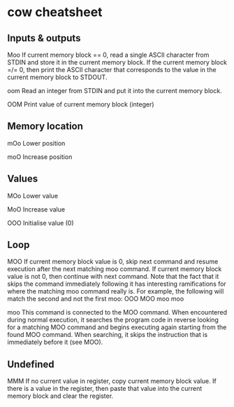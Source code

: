 # cow cheatsheet

## Inputs & outputs

Moo
If current memory block == 0, read a single ASCII character from STDIN and store it in the current memory block.
If the current memory block =/= 0, then print the ASCII character that corresponds to the value in the current memory block to STDOUT.

oom
Read an integer from STDIN and put it into the current memory block.

OOM
Print value of current memory block (integer)

## Memory location

mOo
Lower position

moO
Increase position

## Values

MOo
Lower value

MoO
Increase value

OOO
Initialise value (0)

## Loop

MOO
If current memory block value is 0, skip next command and resume execution after the next matching moo command. If current memory block value is not 0, then continue with next command. Note that the fact that it skips the command immediately following it has interesting ramifications for where the matching moo command really is. For example, the following will match the second and not the first moo: OOO MOO moo moo

moo
This command is connected to the MOO command. When encountered during normal execution, it searches the program code in reverse looking for a matching MOO command and begins executing again starting from the found MOO command. When searching, it skips the instruction that is immediately before it (see MOO).

## Undefined

MMM
If no current value in register, copy current memory block value. If there is a value in the register, then paste that value into the current memory block and clear the register.
